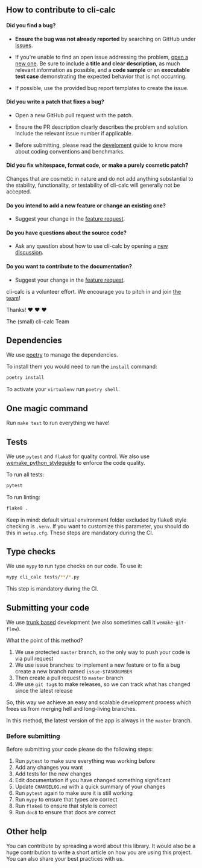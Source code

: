 ## How to contribute to cli-calc

#### **Did you find a bug?**

* **Ensure the bug was not already reported** by searching on GitHub under [Issues](https://github.com/cruisen/cli-calc/issues).

* If you're unable to find an open issue addressing the problem, [open a new one](https://github.com/cruisen/cli-calc/issues/new/choose). Be sure to include a **title and clear description**, as much relevant information as possible, and a **code sample** or an **executable test case** demonstrating the expected behavior that is not occurring.

* If possible, use the provided bug report templates to create the issue.

#### **Did you write a patch that fixes a bug?**

* Open a new GitHub pull request with the patch.

* Ensure the PR description clearly describes the problem and solution. Include the relevant issue number if applicable.

* Before submitting, please read the [develoment](https://github.com/cruisen/cli-calc/blob/main/docs/extras/develop.md) guide to know more about coding conventions and benchmarks.

#### **Did you fix whitespace, format code, or make a purely cosmetic patch?**

Changes that are cosmetic in nature and do not add anything substantial to the stability, functionality, or testability of cli-calc will generally not be accepted.

#### **Do you intend to add a new feature or change an existing one?**

* Suggest your change in the [feature request](https://github.com/cruisen/cli-calc/issues/new?assignees=cruisen&labels=is_enhancement%2C+is_Requirement%2C+need_Triage&template=feature_request.md&title=%5BFEATURE+REQUEST%5D+).

#### **Do you have questions about the source code?**

* Ask any question about how to use cli-calc by opening a [new discussion](https://github.com/cruisen/cli-calc/discussions/new).

#### **Do you want to contribute to the documentation?**

* Suggest your change in the [feature request](https://github.com/cruisen/cli-calc/issues/new?assignees=cruisen&labels=is_enhancement%2C+is_Requirement%2C+need_Triage&template=feature_request.md&title=%5BFEATURE+REQUEST%5D+).


cli-calc is a volunteer effort. We encourage you to pitch in and join [the team](https://github.com/cruisen/cli-calc/graphs/contributors)!

Thanks! :heart: :heart: :heart:

The (small) cli-calc Team


## Dependencies

We use [poetry](https://github.com/python-poetry/poetry) to manage the dependencies.

To install them you would need to run the `install` command:

```bash
poetry install
```

To activate your `virtualenv` run `poetry shell`.


## One magic command

Run `make test` to run everything we have!


## Tests

We use `pytest` and `flake8` for quality control.
We also use [wemake_python_styleguide](https://github.com/wemake-services/wemake-python-styleguide) to enforce the code quality.

To run all tests:

```bash
pytest
```

To run linting:

```bash
flake8 .
```
Keep in mind: default virtual environment folder excluded by flake8 style checking is `.venv`.
If you want to customize this parameter, you should do this in `setup.cfg`.
These steps are mandatory during the CI.


## Type checks

We use `mypy` to run type checks on our code.
To use it:

```bash
mypy cli_calc tests/**/*.py
```

This step is mandatory during the CI.


## Submitting your code

We use [trunk based](https://trunkbaseddevelopment.com/)
development (we also sometimes call it `wemake-git-flow`).

What the point of this method?

1. We use protected `master` branch,
   so the only way to push your code is via pull request
2. We use issue branches: to implement a new feature or to fix a bug
   create a new branch named `issue-$TASKNUMBER`
3. Then create a pull request to `master` branch
4. We use `git tag`s to make releases, so we can track what has changed
   since the latest release

So, this way we achieve an easy and scalable development process
which frees us from merging hell and long-living branches.

In this method, the latest version of the app is always in the `master` branch.

### Before submitting

Before submitting your code please do the following steps:

1. Run `pytest` to make sure everything was working before
2. Add any changes you want
3. Add tests for the new changes
4. Edit documentation if you have changed something significant
5. Update `CHANGELOG.md` with a quick summary of your changes
6. Run `pytest` again to make sure it is still working
7. Run `mypy` to ensure that types are correct
8. Run `flake8` to ensure that style is correct
9. Run `doc8` to ensure that docs are correct


## Other help

You can contribute by spreading a word about this library.
It would also be a huge contribution to write
a short article on how you are using this project.
You can also share your best practices with us.
